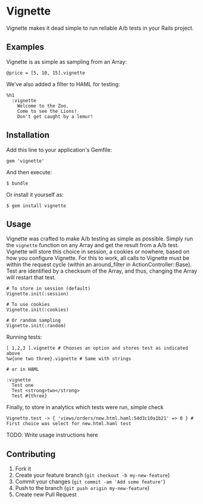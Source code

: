 # Vignette

Vignette makes it dead simple to run reliable A/b tests in your Rails project.

## Examples

Vignette is as simple as sampling from an Array:

    @price = [5, 10, 15].vignette

We've also added a filter to HAML for testing:

    %h1
      :vignette
        Welcome to the Zoo.
        Come to see the Lions!
        Don't get caught by a lemur!

## Installation

Add this line to your application's Gemfile:

    gem 'vignette'

And then execute:

    $ bundle

Or install it yourself as:

    $ gem install vignette

## Usage

Vignette was crafted to make A/b testing as simple as possible.  Simply run the `vignette` function on any Array and get the result from a A/b test.  Vignette will store this choice in session, a cookies or nowhere, based on how you configure Vignette.  For this to work, all calls to Vignette must be within the request cycle (within an around_filter in ActionController::Base).  Test are identified by a checksum of the Array, and thus, changing the Array will restart that test.
  
    # To store in session (default)
    Vignette.init(:session)

    # To use cookies
    Vignette.init(:cookies)

    # Or random sampling
    Vignette.init(:random)

Running tests:

    [ 1,2,3 ].vignette # Chooses an option and stores test as indicated above
    %w{one two three}.vignette # Same with strings

    # or in HAML

    :vignette
      Test one
      Test <strong>two</strong>
      Test #{three}

Finally, to store in analytics which tests were run, simple check

    Vignette.test -> { 'views/orders/new.html.haml:54d3c10a1b21' => 0 } # First choice was select for new.html.haml test

TODO: Write usage instructions here

## Contributing

1. Fork it
2. Create your feature branch (`git checkout -b my-new-feature`)
3. Commit your changes (`git commit -am 'Add some feature'`)
4. Push to the branch (`git push origin my-new-feature`)
5. Create new Pull Request
